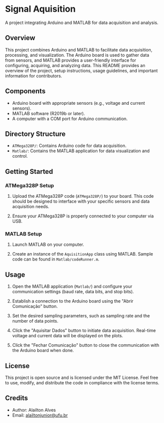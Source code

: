 # Signal Aquisition

A project integrating Arduino and MATLAB for data acquisition and analysis.

## Overview

This project combines Arduino and MATLAB to facilitate data acquisition, processing, and visualization. The Arduino board is used to gather data from sensors, and MATLAB provides a user-friendly interface for configuring, acquiring, and analyzing data. This README provides an overview of the project, setup instructions, usage guidelines, and important information for contributors.

## Components

- Arduino board with appropriate sensors (e.g., voltage and current sensors).
- MATLAB software (R2019b or later).
- A computer with a COM port for Arduino communication.

## Directory Structure

- `ATMega328P/`: Contains Arduino code for data acquisition.
- `Matlab/`: Contains the MATLAB application for data visualization and control.

## Getting Started

### ATMega328P Setup

1. Upload the ATMega328P code (`ATMega328P/`) to your board. This code should be designed to interface with your specific sensors and data acquisition needs.

2. Ensure your ATMega328P is properly connected to your computer via USB.

### MATLAB Setup

1. Launch MATLAB on your computer.

2. Create an instance of the `AquisitionApp` class using MATLAB. Sample code can be found in `Matlab/codeRunner.m`.

## Usage

1. Open the MATLAB application (`Matlab/`) and configure your communication settings (baud rate, data bits, and stop bits).

2. Establish a connection to the Arduino board using the "Abrir Comunicação" button.

3. Set the desired sampling parameters, such as sampling rate and the number of data points.

4. Click the "Aquisitar Dados" button to initiate data acquisition. Real-time voltage and current data will be displayed on the plots.

5. Click the "Fechar Comunicação" button to close the communication with the Arduino board when done.

## License

This project is open source and is licensed under the MIT License. Feel free to use, modify, and distribute the code in compliance with the license terms.

## Credits

- Author: Alailton Alves
- Email: alailtonjunior@ufu.br

